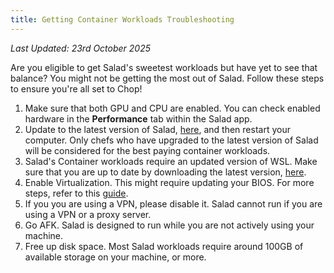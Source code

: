 ```yaml
---
title: Getting Container Workloads Troubleshooting
---
```


_Last Updated: 23rd October 2025_

Are you eligible to get Salad's sweetest workloads but have yet to see that balance? You might not be getting the most
out of Salad. Follow these steps to ensure you're all set to Chop!

1. Make sure that both GPU and CPU are enabled. You can check enabled hardware in the **Performance** tab within the
   Salad app.
2. Update to the latest version of Salad, [here](/docs/guides/using-salad/140-how-to-update-salad), and then restart
   your computer. Only chefs who have upgraded to the latest version of Salad will be considered for the best paying
   container workloads.
3. Salad's Container workloads require an updated version of WSL. Make sure that you are up to date by downloading the
   latest version, [here](/docs/guides/your-pc/352-how-to-update-the-wsl-kernel-on-your-machine).
4. Enable Virtualization. This might require updating your BIOS. For more steps, refer to this
   [guide](/docs/guides/your-pc/270-how-to-enable-virtualization-support-on-your-machine).
5. If you you are using a VPN, please disable it. Salad cannot run if you are using a VPN or a proxy server.
6. Go AFK. Salad is designed to run while you are not actively using your machine.
7. Free up disk space. Most Salad workloads require around 100GB of available storage on your machine, or more.
